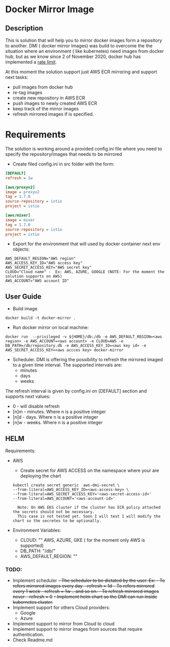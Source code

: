 # Docker Mirror Image

## Description

This is solution that will help you to mirror docker images form a repository to another.
DMI ( docker mirror Images) was build to overcome the the situation where an environment ( like kubernetes) need images from
docker hub, but as we know since 2 of November 2020, docker hub has implemented a [rate limit](https://www.docker.com/increase-rate-limits#:~:text=The%20rate%20limits%20will%20be,the%20six%20hour%20window%20elapses.).

At this moment the solution support just AWS ECR mirroring and support next tasks:
- pull images from docker hub
- re-tag images
- create new repository in AWS ECR
- push images to newly created AWS ECR
- keep track of the mirror images
- refresh mirrored images if is specified.


# Requirements
The solution is working around a provided config.ini file where you need to specify the repository/images that needs to be mirrored
- Create filed config.ini in src folder with the form:

```ini
[DEFAULT]
refresh = 1w

[aws/proxyv2]
image = proxyv2
tag = 1.7.0
source-repository = istio
project = istio

[aws/mixer]
image = mixer
tag = 1.7.0
source-repository = istio
project = istio
```
- Export for the environment that will used by docker container next env objects:

```shell script
AWS_DEFAULT_REGION="AWS region"
AWS_ACCESS_KEY_ID="AWS access key"
AWS_SECRET_ACCESS_KEY="AWS secret key"
CLOUD="Cloud name" -  Ex: AWS, AZURE, GOOGLE (NOTE: For the moment the solution supports on AWS)
AWS_ACCOUNT="AWS account ID"
```



## User Guide
-  Build image
```shell script
docker build -t docker-mirror .
```

- Run docker mirror on local machine:

```shell script
docker run  --privileged -v ${HOME}/db:/db -e AWS_DEFAULT_REGION=<aws region> -e AWS_ACCOUNT=<aws account> -e CLOUD=AWS -e DB_PATH=/db/repository.db -e AWS_ACCESS_KEY_ID=<aws key id> -e AWS_SECRET_ACCESS_KEY=<aws accces key> docker-mirror

```

- Scheduler. DMI is offering the possibility to refresh the mirrored imaged to a given time interval. 
The supported intervals are:
    - minutes
    - days
    - weeks

The refresh interval is given by config.ini on [DEFAULT] section and supports next values:
- 0 - will disable refresh
- [n]m - minutes. Where n is a positive integer
- [n]d - days.  Where n is a positive integer
- [n]w - weeks. Where n is a positive integer


## HELM

Requirements:
- AWS
    - Create secret for AWS ACCESS on the namespace where your are deploying the chart
    ```shell script
    kubectl create secret generic  aws-dmi-secret \
    --from-literal=AWS_ACCESS_KEY_ID=<aws-access-key> \
    --from-literal=AWS_SECRET_ACCESS_KEY='<aws-secret-access-id>'
    --from-literal=AWS_ACCOUNT='<aws-account-id>'
    ```

        Note: On AWS EKS cluster if the cluster has ECR policy attached the secrets should not be necessary. 
        This case is not tested yet. Soon I will test I will modify the chart so the secretes to be optionally.  

-  Environment Variables:
    - CLOUD: "<CLOUD>"  AWS, AZURE, GKE ( for the moment only AWS is supported)
    - DB_PATH: "/db/<file-name>"
    - AWS_DEFAULT_REGION: "<aws-region>"


### TODO:
- Implement scheduler
    ~~- The scheduler to be dictated by the user. 
      Ex: 
      - To refers mirrored images every day - refresh = 1d
      - To refers mirrored every 1 week - refresh = 1w .. and so on.
      - To refresh mirrored images never - refresh = 0~~
~~- Implement helm chart so the DMI can run inside kubernetes cluster.~~
- Implement support for others Cloud providers:
  - Google
  - Azure
- Implement support to mirror from Cloud to cloud
- Implement support to mirror images from sources that require authentication.
- Check Readme.md
